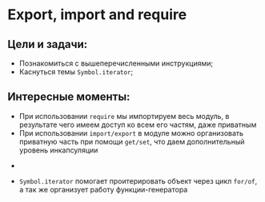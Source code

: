 # Export, import and require

Цели и задачи:
-
* Познакомиться с вышеперечисленными инструкциями;
* Каснуться темы `Symbol.iterator`;
  

Интересные моменты:
-  
* При использовании `require` мы импортируем весь модуль, в результате чего имеем доступ ко всем его частям, даже приватным
* При использовании `import/export` в модуле можно организовать приватную часть при помощи `get/set`, что даем дополнительный уровень инкапсуляции
-
* `Symbol.iterator` помогает проитерировать объект через цикл `for/of`, а так же организует работу функции-генератора

